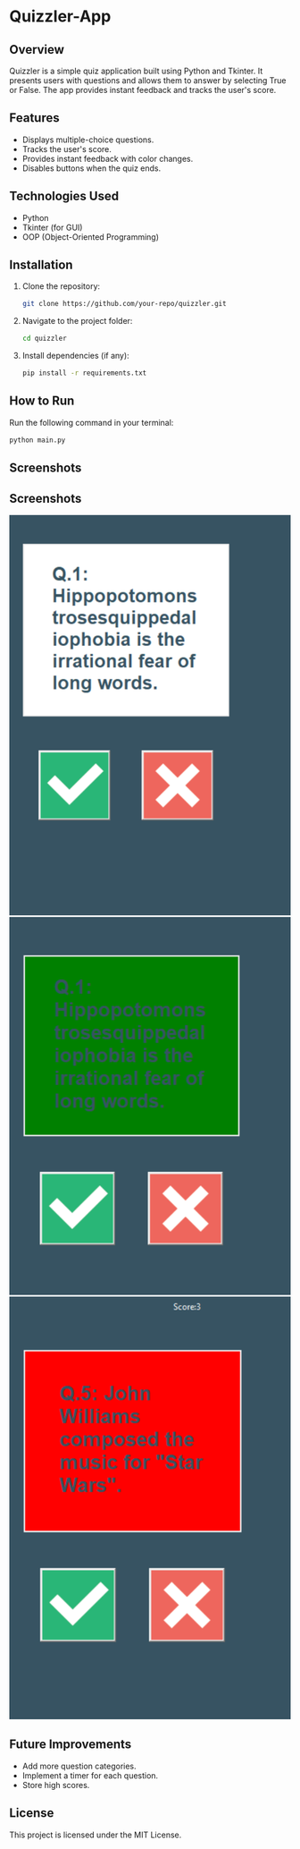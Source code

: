 # Quizzler-App

## Overview

Quizzler is a simple quiz application built using Python and Tkinter. It presents users with questions and allows them to answer by selecting True or False. The app provides instant feedback and tracks the user's score.

## Features

- Displays multiple-choice questions.
- Tracks the user's score.
- Provides instant feedback with color changes.
- Disables buttons when the quiz ends.

## Technologies Used

- Python
- Tkinter (for GUI)
- OOP (Object-Oriented Programming)

## Installation

1. Clone the repository:
   ```sh
   git clone https://github.com/your-repo/quizzler.git
   ```
2. Navigate to the project folder:
   ```sh
   cd quizzler
   ```
3. Install dependencies (if any):
   ```sh
   pip install -r requirements.txt
   ```

## How to Run

Run the following command in your terminal:

```sh
python main.py
```

## Screenshots

## Screenshots

![Quiz App Main Screen](screenshots/main_screen.png)
![Correct Answer Feedback](screenshots/correct_answer.png)
![Incorrect Answer Feedback](screenshots/incorrect_answer.png)

## Future Improvements

- Add more question categories.
- Implement a timer for each question.
- Store high scores.

## License

This project is licensed under the MIT License.
